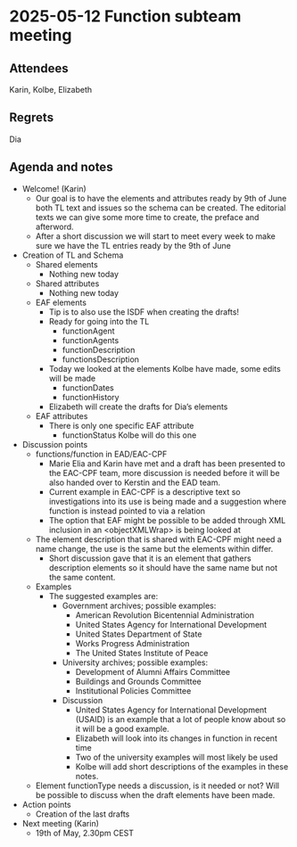 <!-----



Conversion time: 0.517 seconds.


Using this Markdown file:

1. Paste this output into your source file.
2. See the notes and action items below regarding this conversion run.
3. Check the rendered output (headings, lists, code blocks, tables) for proper
   formatting and use a linkchecker before you publish this page.

Conversion notes:

* Docs to Markdown version 1.0β44
* Mon May 19 2025 03:10:53 GMT-0700 (PDT)
* Source doc: 12th of May 2025
----->



# 2025-05-12 Function subteam meeting


## Attendees

Karin, Kolbe, Elizabeth 


## Regrets

Dia


## Agenda and notes



* Welcome! (Karin)
    * Our goal is to have the elements and attributes ready by 9th of June both TL text and issues so the schema can be created. The editorial texts we can give some more time to create, the preface and afterword.
    * After a short discussion we will start to meet every week to make sure we have the TL entries ready by the 9th of June
* Creation of TL and Schema
    * Shared elements
        * Nothing new today
    * Shared attributes
        * Nothing new today
    * EAF elements
        * Tip is to also use the ISDF when creating the drafts!
        * Ready for going into the TL
            * functionAgent
            * functionAgents
            * functionDescription
            * functionsDescription	
        * Today we looked at the elements Kolbe have made, some edits will be made
            * functionDates
            * functionHistory
        * Elizabeth will create the drafts for Dia’s elements
    * EAF attributes
        * There is only one specific EAF attribute
            * functionStatus Kolbe will do this one
* Discussion points
    * functions/function in EAD/EAC-CPF
        * Marie Elia and Karin have met and a draft has been presented to the EAC-CPF team, more discussion is needed before it will be also handed over to Kerstin and the EAD team. 
        * Current example in EAC-CPF is a descriptive text so investigations into its use is being made and a suggestion where function is instead pointed to via a relation
        * The option that EAF might be possible to be added through XML inclusion in an &lt;objectXMLWrap> is being looked at
    * The element description that is shared with EAC-CPF might need a name change, the use is the same but the elements within differ.
        * Short discussion gave that it is an element that gathers description elements so it should have the same name but not the same content.
    * Examples
        * The suggested examples are:
            * Government archives; possible examples:
                * American Revolution Bicentennial Administration
                * United States Agency for International Development
                * United States Department of State
                * Works Progress Administration
                * The United States Institute of Peace
            * University archives; possible examples:
                * Development of Alumni Affairs Committee
                * Buildings and Grounds Committee
                * Institutional Policies Committee
            * Discussion
                * United States Agency for International Development (USAID) is an example that a lot of people know about so it will be a good example.
                * Elizabeth will look into its changes in function in recent time
                * Two of the university examples will most likely be used
                * Kolbe will add short descriptions of the examples in these notes.
    * Element functionType needs a discussion, is it needed or not? Will be possible to discuss when the draft elements have been made.
* Action points
    * Creation of the last drafts
* Next meeting (Karin)
    * 19th of May, 2.30pm CEST
